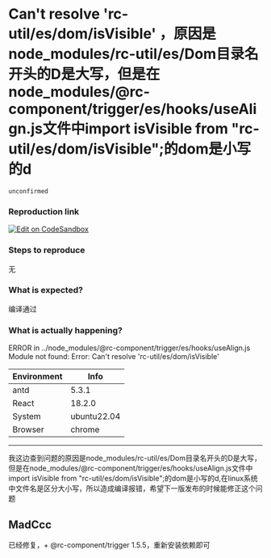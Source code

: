 # Can't resolve 'rc-util/es/dom/isVisible' ，原因是node_modules/rc-util/es/Dom目录名开头的D是大写，但是在node_modules/@rc-component/trigger/es/hooks/useAlign.js文件中import isVisible from "rc-util/es/dom/isVisible";的dom是小写的d

`unconfirmed`

### Reproduction link

[![Edit on CodeSandbox](https://codesandbox.io/static/img/play-codesandbox.svg)](https://codesandbox.io/s/antd-reproduction-template-forked-jyh2k9?file=/package.json)

### Steps to reproduce

无

### What is expected?

编译通过

### What is actually happening?

ERROR in ../node_modules/@rc-component/trigger/es/hooks/useAlign.js
Module not found: Error: Can't resolve 'rc-util/es/dom/isVisible'

| Environment | Info        |
| ----------- | ----------- |
| antd        | 5.3.1       |
| React       | 18.2.0      |
| System      | ubuntu22.04 |
| Browser     | chrome      |

---

我这边查到问题的原因是node_modules/rc-util/es/Dom目录名开头的D是大写，但是在node_modules/@rc-component/trigger/es/hooks/useAlign.js文件中import isVisible from "rc-util/es/dom/isVisible";的dom是小写的d,在linux系统中文件名是区分大小写，所以造成编译报错，希望下一版发布的时候能修正这个问题

<!-- generated by ant-design-issue-helper. DO NOT REMOVE -->

## MadCcc

已经修复，+ @rc-component/trigger 1.5.5，重新安装依赖即可

